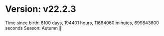 # Version: v22.2.3
Time since birth: 8100 days, 194401 hours, 11664060 minutes, 699843600 seconds
Season: Autumn 🍁
